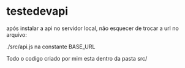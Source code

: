 # testedevapi

após instalar a api no servidor local, não esquecer de trocar a url no arquivo:

./src/api.js na constante BASE_URL

Todo o codigo criado por mim esta dentro da pasta src/
